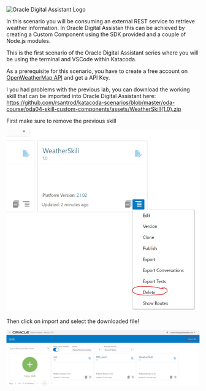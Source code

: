 ![Oracle Digital Assistant Logo](assets/oda-sticker.jpg)

In this scenario you will be consuming an external REST service to retrieve weather information.
In Oracle Digital Assistan this can be achieved by creating a Custom Component using the SDK provided and a couple of Node.js modules.

This is the first scenario of the Oracle Digital Assistant series where you will be using the terminal and VSCode within Katacoda.

As a prerequisite for this scenario, you have to create a free account on [OpenWeatherMap API](https://openweathermap.org/) and get a API Key.

I you had problems with the previous lab, you can download the working skill that can be imported into Oracle Digital Assistant here: https://github.com/rsantrod/katacoda-scenarios/blob/master/oda-course/oda04-skill-custom-components/assets/WeatherSkill(1.0).zip


First make sure to remove the previous skill

![Oracle Digital Assistant - Remove Skill](assets/remove-skill.jpg)

Then click on import and select the downloaded file!

![Oracle Digital Assistant - Import Skill](assets/import-skill.jpg)
